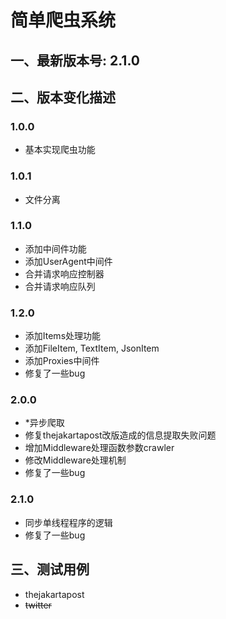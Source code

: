# 简单爬虫系统 #

## 一、最新版本号: 2.1.0 ##

## 二、版本变化描述 ##

### 1.0.0 ###

- 基本实现爬虫功能

### 1.0.1 ###

- 文件分离

### 1.1.0 ###

- 添加中间件功能
- 添加UserAgent中间件
- 合并请求响应控制器
- 合并请求响应队列

### 1.2.0 ###

- 添加Items处理功能
- 添加FileItem, TextItem, JsonItem
- 添加Proxies中间件
- 修复了一些bug

### 2.0.0 ###

- *异步爬取
- 修复thejakartapost改版造成的信息提取失败问题
- 增加Middleware处理函数参数crawler
- 修改Middleware处理机制
- 修复了一些bug

### 2.1.0 ###

- 同步单线程程序的逻辑
- 修复了一些bug

## 三、测试用例 ##

- thejakartapost
- ~~twitter~~
